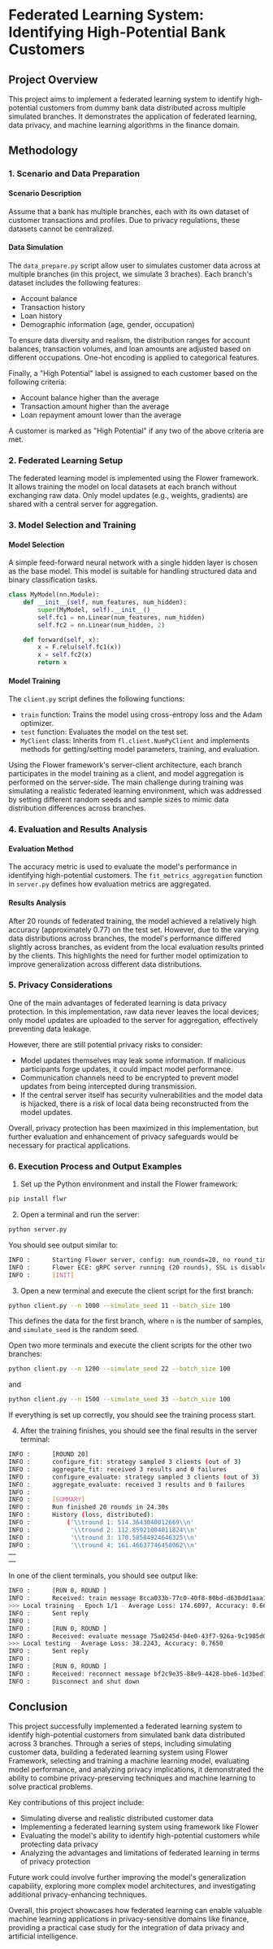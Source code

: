 # Federated Learning System: Identifying High-Potential Bank Customers

## Project Overview

This project aims to implement a federated learning system to identify high-potential customers from dummy bank data distributed across multiple simulated branches. It demonstrates the application of federated learning, data privacy, and machine learning algorithms in the finance domain.

## Methodology

### 1. Scenario and Data Preparation

#### Scenario Description
Assume that a bank has multiple branches, each with its own dataset of customer transactions and profiles. Due to privacy regulations, these datasets cannot be centralized.

#### Data Simulation
The `data_prepare.py` script allow user to simulates customer data across at multiple branches (in this project, we simulate 3 braches). Each branch's dataset includes the following features:

- Account balance
- Transaction history
- Loan history
- Demographic information (age, gender, occupation)

To ensure data diversity and realism, the distribution ranges for account balances, transaction volumes, and loan amounts are adjusted based on different occupations. One-hot encoding is applied to categorical features.

Finally, a "High Potential" label is assigned to each customer based on the following criteria:
- Account balance higher than the average
- Transaction amount higher than the average
- Loan repayment amount lower than the average

A customer is marked as "High Potential" if any two of the above criteria are met.

### 2. Federated Learning Setup

The federated learning model is implemented using the Flower framework. It allows training the model on local datasets at each branch without exchanging raw data. Only model updates (e.g., weights, gradients) are shared with a central server for aggregation.

### 3. Model Selection and Training

#### Model Selection
A simple feed-forward neural network with a single hidden layer is chosen as the base model. This model is suitable for handling structured data and binary classification tasks.

```python
class MyModel(nn.Module):
    def __init__(self, num_features, num_hidden):
        super(MyModel, self).__init__()
        self.fc1 = nn.Linear(num_features, num_hidden)
        self.fc2 = nn.Linear(num_hidden, 2)

    def forward(self, x):
        x = F.relu(self.fc1(x))
        x = self.fc2(x)
        return x
```

#### Model Training
The `client.py` script defines the following functions:

- `train` function: Trains the model using cross-entropy loss and the Adam optimizer.
- `test` function: Evaluates the model on the test set.
- `MyClient` class: Inherits from `fl.client.NumPyClient` and implements methods for getting/setting model parameters, training, and evaluation.

Using the Flower framework's server-client architecture, each branch participates in the model training as a client, and model aggregation is performed on the server-side. The main challenge during training was simulating a realistic federated learning environment, which was addressed by setting different random seeds and sample sizes to mimic data distribution differences across branches.

### 4. Evaluation and Results Analysis

#### Evaluation Method
The accuracy metric is used to evaluate the model's performance in identifying high-potential customers. The `fit_metrics_aggregation` function in `server.py` defines how evaluation metrics are aggregated.

#### Results Analysis
After 20 rounds of federated training, the model achieved a relatively high accuracy (approximately 0.77) on the test set. However, due to the varying data distributions across branches, the model's performance differed slightly across branches, as evident from the local evaluation results printed by the clients. This highlights the need for further model optimization to improve generalization across different data distributions.

### 5. Privacy Considerations

One of the main advantages of federated learning is data privacy protection. In this implementation, raw data never leaves the local devices; only model updates are uploaded to the server for aggregation, effectively preventing data leakage.

However, there are still potential privacy risks to consider:

- Model updates themselves may leak some information. If malicious participants forge updates, it could impact model performance.
- Communication channels need to be encrypted to prevent model updates from being intercepted during transmission.
- If the central server itself has security vulnerabilities and the model data is hijacked, there is a risk of local data being reconstructed from the model updates.

Overall, privacy protection has been maximized in this implementation, but further evaluation and enhancement of privacy safeguards would be necessary for practical applications.

### 6. Execution Process and Output Examples

1. Set up the Python environment and install the Flower framework:

```bash
pip install flwr
```

2. Open a terminal and run the server:

```bash
python server.py
```

You should see output similar to:

```bash
INFO :      Starting Flower server, config: num_rounds=20, no round_timeout
INFO :      Flower ECE: gRPC server running (20 rounds), SSL is disabled
INFO :      [INIT]
```

3. Open a new terminal and execute the client script for the first branch:

```bash
python client.py --n 1000 --simulate_seed 11 --batch_size 100
```

This defines the data for the first branch, where `n` is the number of samples, and `simulate_seed` is the random seed.

Open two more terminals and execute the client scripts for the other two branches:

```bash
python client.py --n 1200 --simulate_seed 22 --batch_size 100
```

and

```bash
python client.py --n 1500 --simulate_seed 33 --batch_size 100
```

If everything is set up correctly, you should see the training process start.

4. After the training finishes, you should see the final results in the server terminal:

```bash
INFO :      [ROUND 20]
INFO :      configure_fit: strategy sampled 3 clients (out of 3)
INFO :      aggregate_fit: received 3 results and 0 failures
INFO :      configure_evaluate: strategy sampled 3 clients (out of 3)
INFO :      aggregate_evaluate: received 3 results and 0 failures
INFO :
INFO :      [SUMMARY]
INFO :      Run finished 20 rounds in 24.30s
INFO :      History (loss, distributed):
INFO :          ('\\tround 1: 514.3643040012669\\n'
INFO :           '\\tround 2: 112.85921004011824\\n'
INFO :           '\\tround 3: 170.58584924646325\\n'
INFO :           '\\tround 4: 161.46637746450062\\n'
……
……
```

In one of the client terminals, you should see output like:

```bash
INFO :      [RUN 0, ROUND ]
INFO :      Received: train message 8cca033b-77c0-40f8-80bd-d630dd1aaa1d
>>> Local training - Epoch 1/1 - Average Loss: 174.6097, Accuracy: 0.6687
INFO :      Sent reply
INFO :
INFO :      [RUN 0, ROUND ]
INFO :      Received: evaluate message 75a0245d-04e0-43f7-926a-9c1905d0d9d0
>>> Local testing - Average Loss: 38.2243, Accuracy: 0.7650
INFO :      Sent reply
INFO :
INFO :      [RUN 0, ROUND ]
INFO :      Received: reconnect message bf2c9e35-88e9-4428-bbe6-1d3bed78a7b4
INFO :      Disconnect and shut down
```

## Conclusion

This project successfully implemented a federated learning system to identify high-potential customers from simulated bank data distributed across 3 branches. Through a series of steps, including simulating customer data, building a federated learning system using Flower Framework, selecting and training a machine learning model, evaluating model performance, and analyzing privacy implications, it demonstrated the ability to combine privacy-preserving techniques and machine learning to solve practical problems.

Key contributions of this project include:

- Simulating diverse and realistic distributed customer data
- Implementing a federated learning system using framework like Flower
- Evaluating the model's ability to identify high-potential customers while protecting data privacy
- Analyzing the advantages and limitations of federated learning in terms of privacy protection

Future work could involve further improving the model's generalization capability, exploring more complex model architectures, and investigating additional privacy-enhancing techniques.

Overall, this project showcases how federated learning can enable valuable machine learning applications in privacy-sensitive domains like finance, providing a practical case study for the integration of data privacy and artificial intelligence.
